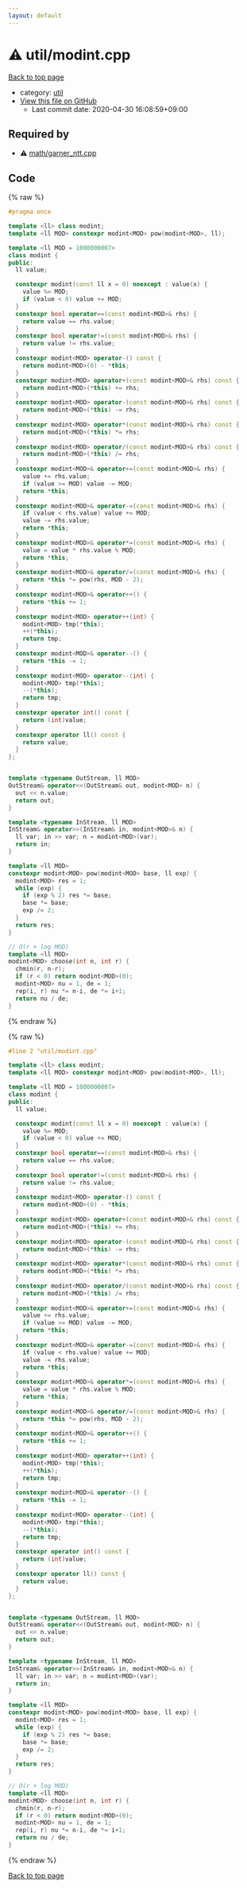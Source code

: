 ```yaml
---
layout: default
---
```


<!-- mathjax config similar to math.stackexchange -->
<script type="text/javascript" async
  src="https://cdnjs.cloudflare.com/ajax/libs/mathjax/2.7.5/MathJax.js?config=TeX-MML-AM_CHTML">
</script>
<script type="text/x-mathjax-config">
  MathJax.Hub.Config({
    TeX: { equationNumbers: { autoNumber: "AMS" }},
    tex2jax: {
      inlineMath: [ ['$','$'] ],
      processEscapes: true
    },
    "HTML-CSS": { matchFontHeight: false },
    displayAlign: "left",
    displayIndent: "2em"
  });
</script>

<script type="text/javascript" src="https://cdnjs.cloudflare.com/ajax/libs/jquery/3.4.1/jquery.min.js"></script>
<script src="https://cdn.jsdelivr.net/npm/jquery-balloon-js@1.1.2/jquery.balloon.min.js" integrity="sha256-ZEYs9VrgAeNuPvs15E39OsyOJaIkXEEt10fzxJ20+2I=" crossorigin="anonymous"></script>
<script type="text/javascript" src="../../assets/js/copy-button.js"></script>
<link rel="stylesheet" href="../../assets/css/copy-button.css" />


# :warning: util/modint.cpp

<a href="../../index.html">Back to top page</a>

* category: <a href="../../index.html#05c7e24700502a079cdd88012b5a76d3">util</a>
* <a href="{{ site.github.repository_url }}/blob/master/util/modint.cpp">View this file on GitHub</a>
    - Last commit date: 2020-04-30 16:08:59+09:00




## Required by

* :warning: <a href="../math/garner_ntt.cpp.html">math/garner_ntt.cpp</a>


## Code

<a id="unbundled"></a>
{% raw %}
```cpp
#pragma once

template <ll> class modint;
template <ll MOD> constexpr modint<MOD> pow(modint<MOD>, ll);

template <ll MOD = 1000000007>
class modint {
public:
  ll value;

  constexpr modint(const ll x = 0) noexcept : value(x) {
    value %= MOD;
    if (value < 0) value += MOD;
  }
  constexpr bool operator==(const modint<MOD>& rhs) {
    return value == rhs.value;
  }
  constexpr bool operator!=(const modint<MOD>& rhs) {
    return value != rhs.value;
  }
  constexpr modint<MOD> operator-() const {
    return modint<MOD>(0) - *this;
  }
  constexpr modint<MOD> operator+(const modint<MOD>& rhs) const {
    return modint<MOD>(*this) += rhs;
  }
  constexpr modint<MOD> operator-(const modint<MOD>& rhs) const {
    return modint<MOD>(*this) -= rhs;
  }
  constexpr modint<MOD> operator*(const modint<MOD>& rhs) const {
    return modint<MOD>(*this) *= rhs;
  }
  constexpr modint<MOD> operator/(const modint<MOD>& rhs) const {
    return modint<MOD>(*this) /= rhs;
  }
  constexpr modint<MOD>& operator+=(const modint<MOD>& rhs) {
    value += rhs.value;
    if (value >= MOD) value -= MOD;
    return *this;
  }
  constexpr modint<MOD>& operator-=(const modint<MOD>& rhs) {
    if (value < rhs.value) value += MOD;
    value -= rhs.value;
    return *this;
  }
  constexpr modint<MOD>& operator*=(const modint<MOD>& rhs) {
    value = value * rhs.value % MOD;
    return *this;
  }
  constexpr modint<MOD>& operator/=(const modint<MOD>& rhs) {
    return *this *= pow(rhs, MOD - 2);
  }
  constexpr modint<MOD>& operator++() {
    return *this += 1;
  }
  constexpr modint<MOD> operator++(int) {
    modint<MOD> tmp(*this);
    ++(*this);
    return tmp;
  }
  constexpr modint<MOD>& operator--() {
    return *this -= 1;
  }
  constexpr modint<MOD> operator--(int) {
    modint<MOD> tmp(*this);
    --(*this);
    return tmp;
  }
  constexpr operator int() const {
    return (int)value;
  }
  constexpr operator ll() const {
    return value;
  }
};


template <typename OutStream, ll MOD>
OutStream& operator<<(OutStream& out, modint<MOD> n) {
  out << n.value;
  return out;
}

template <typename InStream, ll MOD>
InStream& operator>>(InStream& in, modint<MOD>& n) {
  ll var; in >> var; n = modint<MOD>(var);
  return in;
}

template <ll MOD>
constexpr modint<MOD> pow(modint<MOD> base, ll exp) {
  modint<MOD> res = 1;
  while (exp) {
    if (exp % 2) res *= base;
    base *= base;
    exp /= 2;
  }
  return res;
}

// O(r + log MOD)
template <ll MOD>
modint<MOD> choose(int n, int r) {
  chmin(r, n-r);
  if (r < 0) return modint<MOD>(0);
  modint<MOD> nu = 1, de = 1;
  rep(i, r) nu *= n-i, de *= i+1;
  return nu / de;
}

```
{% endraw %}

<a id="bundled"></a>
{% raw %}
```cpp
#line 2 "util/modint.cpp"

template <ll> class modint;
template <ll MOD> constexpr modint<MOD> pow(modint<MOD>, ll);

template <ll MOD = 1000000007>
class modint {
public:
  ll value;

  constexpr modint(const ll x = 0) noexcept : value(x) {
    value %= MOD;
    if (value < 0) value += MOD;
  }
  constexpr bool operator==(const modint<MOD>& rhs) {
    return value == rhs.value;
  }
  constexpr bool operator!=(const modint<MOD>& rhs) {
    return value != rhs.value;
  }
  constexpr modint<MOD> operator-() const {
    return modint<MOD>(0) - *this;
  }
  constexpr modint<MOD> operator+(const modint<MOD>& rhs) const {
    return modint<MOD>(*this) += rhs;
  }
  constexpr modint<MOD> operator-(const modint<MOD>& rhs) const {
    return modint<MOD>(*this) -= rhs;
  }
  constexpr modint<MOD> operator*(const modint<MOD>& rhs) const {
    return modint<MOD>(*this) *= rhs;
  }
  constexpr modint<MOD> operator/(const modint<MOD>& rhs) const {
    return modint<MOD>(*this) /= rhs;
  }
  constexpr modint<MOD>& operator+=(const modint<MOD>& rhs) {
    value += rhs.value;
    if (value >= MOD) value -= MOD;
    return *this;
  }
  constexpr modint<MOD>& operator-=(const modint<MOD>& rhs) {
    if (value < rhs.value) value += MOD;
    value -= rhs.value;
    return *this;
  }
  constexpr modint<MOD>& operator*=(const modint<MOD>& rhs) {
    value = value * rhs.value % MOD;
    return *this;
  }
  constexpr modint<MOD>& operator/=(const modint<MOD>& rhs) {
    return *this *= pow(rhs, MOD - 2);
  }
  constexpr modint<MOD>& operator++() {
    return *this += 1;
  }
  constexpr modint<MOD> operator++(int) {
    modint<MOD> tmp(*this);
    ++(*this);
    return tmp;
  }
  constexpr modint<MOD>& operator--() {
    return *this -= 1;
  }
  constexpr modint<MOD> operator--(int) {
    modint<MOD> tmp(*this);
    --(*this);
    return tmp;
  }
  constexpr operator int() const {
    return (int)value;
  }
  constexpr operator ll() const {
    return value;
  }
};


template <typename OutStream, ll MOD>
OutStream& operator<<(OutStream& out, modint<MOD> n) {
  out << n.value;
  return out;
}

template <typename InStream, ll MOD>
InStream& operator>>(InStream& in, modint<MOD>& n) {
  ll var; in >> var; n = modint<MOD>(var);
  return in;
}

template <ll MOD>
constexpr modint<MOD> pow(modint<MOD> base, ll exp) {
  modint<MOD> res = 1;
  while (exp) {
    if (exp % 2) res *= base;
    base *= base;
    exp /= 2;
  }
  return res;
}

// O(r + log MOD)
template <ll MOD>
modint<MOD> choose(int n, int r) {
  chmin(r, n-r);
  if (r < 0) return modint<MOD>(0);
  modint<MOD> nu = 1, de = 1;
  rep(i, r) nu *= n-i, de *= i+1;
  return nu / de;
}

```
{% endraw %}

<a href="../../index.html">Back to top page</a>

